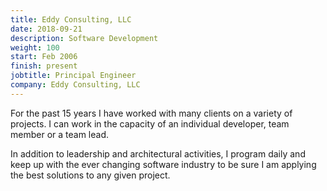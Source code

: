 ```yaml
---
title: Eddy Consulting, LLC
date: 2018-09-21
description: Software Development
weight: 100
start: Feb 2006
finish: present
jobtitle: Principal Engineer
company: Eddy Consulting, LLC
---
```


For the past 15 years I have worked with many clients on a variety of
projects. I can work in the capacity of an individual developer, team
member or a team lead.

In addition to leadership and architectural activities, I program
daily and keep up with the ever changing software industry to be sure
I am applying the best solutions to any given project.<!--more-->
